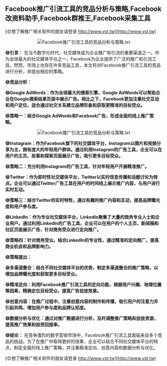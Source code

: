 ## **Facebook推广引流工具的竞品分析与策略,Facebook改资料助手,Facebook群推王,Facebook采集工具**

[😍想了解推广相关软件的朋友请登录 http://www.vst.tw](http://www.vst.tw)

 <center><img src="https://vst.tw/MP4/tuiguang/png/0.png" alt="Facebook推广引流工具的竞品分析与策略.txt"></center>

**😄引言：**
在当今数字化时代，社交媒体成为企业推广和引流的重要渠道之一。作为全球最大的社交媒体平台之一，Facebook为企业提供了广泛的推广和引流工具。然而，市场上也存在许多竞品工具，本文将对Facebook推广引流工具的竞品进行分析，并提出相应的策略。

**😄竞品分析：**

**😄Google AdWords：作为全球最大的搜索引擎，Google AdWords可以帮助企业在Google搜索结果页面中展示广告。相比之下，Facebook更加注重社交互动和用户定位，适合通过社交关系建立品牌形象和获取更精准的目标受众。**

**😄策略一：结合Google AdWords和Facebook广告，形成全面的线上推广策略。**

 <center><img src="https://vst.tw/MP4/tuiguang/png/5.png" alt="Facebook推广引流工具的竞品分析与策略.txt"></center>

**😄Instagram：作为Facebook旗下的社交媒体平台，Instagram以图片和视频分享为主，拥有庞大的年轻用户群体。通过利用Instagram的广告工具，企业可以在用户的主页、故事和探索页面展示广告，吸引更多目标受众。**

**😄策略二：充分利用Instagram的广告工具，针对年轻用户开展精准推广。**

**😄Twitter：作为即时性社交媒体平台，Twitter以实时信息传播和话题讨论为特点。企业可以通过Twitter广告工具在用户的时间线上展示推广内容，与用户进行实时互动。**

**😄策略三：结合Twitter的实时特性，通过有趣的推广内容和互动，提高品牌曝光度和用户参与度。**

**😄LinkedIn：作为专业社交媒体平台，LinkedIn聚集了大量的商务专业人士和企业用户。通过利用LinkedIn的广告工具，企业可以在用户的个人主页、新闻稿和社区页面展示广告，针对商务受众进行定向推广。**

**😄策略四：针对商务受众，结合LinkedIn的专业性，通过精准的定向推广，提高商业机会和品牌影响力。**

**😄策略提出：**

**😄多渠道整合：结合不同社交媒体平台的优势，制定多渠道整合的推广策略，以增加品牌曝光度和获取更多目标受众。**

**😄精准定向：利用Facebook推广引流工具的定向功能，根据用户兴趣、地理位置等因素，精确定位目标受众，提高广告投放效果。**

**😄创意内容：在推广过程中，注重创意内容的制作和传播，吸引用户的注意力并引起共鸣，增加用户参与度和品牌认知度。**

**😄数据分析与优化：通过对推广数据进行分析，及时调整推广策略和投放资源，提高推广效果和投资回报率。**

**😄结论：**
在竞争激烈的数字营销市场中，Facebook推广引流工具面临来自多个竞品的挑战。为了在推广中取得更好的效果，企业可以结合不同社交媒体平台的特点，制定全面的线上推广策略，并注重精准定向、创意内容和数据分析与优化。

[😍想了解推广相关软件的朋友请登录 http://www.vst.tw](http://www.vst.tw)



